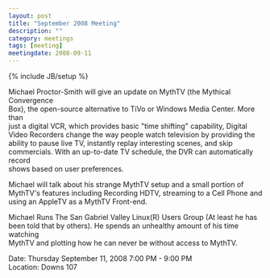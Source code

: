 ```yaml
---
layout: post
title: "September 2008 Meeting"
description: ""
category: meetings
tags: [meeting]
meetingdate: 2008-09-11
---
```

{% include JB/setup %}

Michael Proctor-Smith will give an update on MythTV (the Mythical Convergence  
Box), the open-source alternative to TiVo or Windows Media Center. More than   
just a digital VCR, which provides basic "time shifting" capability, Digital   
Video Recorders change the way people watch television by providing the        
ability to pause live TV, instantly replay interesting scenes, and skip        
commercials. With an up-to-date TV schedule, the DVR can automatically record  
shows based on user preferences.                                               
                                                                             
Michael will talk about his strange MythTV setup and a small portion of        
MythTV's features including Recording HDTV, streaming to a Cell Phone and      
using an AppleTV as a MythTV Front-end.                                        
                                                                             
Michael Runs The San Gabriel Valley Linux(R) Users Group (At least he has been 
told that by others). He spends an unhealthy amount of his time watching       
MythTV and plotting how he can never be without access to MythTV.              
                                                                             
Date: Thursday September 11, 2008 7:00 PM - 9:00 PM                              
Location: Downs 107                                         
